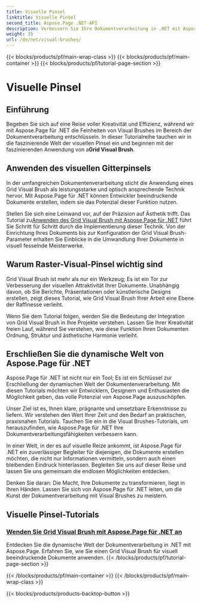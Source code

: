 ```yaml
---
title: Visuelle Pinsel
linktitle: Visuelle Pinsel
second_title: Aspose.Page .NET-API
description: Verbessern Sie Ihre Dokumentverarbeitung in .NET mit Aspose.Page-Tutorials. Tauchen Sie ein in das Reich der visuellen Pinsel und beherrschen Sie Techniken für visuell beeindruckende Dokumente.
weight: 35
url: /de/net/visual-brushes/
---
```


{{< blocks/products/pf/main-wrap-class >}}
{{< blocks/products/pf/main-container >}}
{{< blocks/products/pf/tutorial-page-section >}}

# Visuelle Pinsel


## Einführung

 Begeben Sie sich auf eine Reise voller Kreativität und Effizienz, während wir mit Aspose.Page für .NET die Feinheiten von Visual Brushes im Bereich der Dokumentverarbeitung entschlüsseln. In dieser Tutorialreihe tauchen wir in die faszinierende Welt der visuellen Pinsel ein und beginnen mit der faszinierenden Anwendung von a**Grid Visual Brush**.

## Anwenden des visuellen Gitterpinsels

In der umfangreichen Dokumentenverarbeitung sticht die Anwendung eines Grid Visual Brush als leistungsstarke und optisch ansprechende Technik hervor. Mit Aspose.Page für .NET können Entwickler beeindruckende Dokumente erstellen, indem sie das Potenzial dieser Funktion nutzen.

 Stellen Sie sich eine Leinwand vor, auf der Präzision auf Ästhetik trifft. Das Tutorial zu[Anwenden des Grid Visual Brush mit Aspose.Page für .NET](./apply-grid-visual-brush/) führt Sie Schritt für Schritt durch die Implementierung dieser Technik. Von der Einrichtung Ihres Dokuments bis zur Konfiguration der Grid Visual Brush-Parameter erhalten Sie Einblicke in die Umwandlung Ihrer Dokumente in visuell fesselnde Meisterwerke.

## Warum Raster-Visual-Pinsel wichtig sind

Grid Visual Brush ist mehr als nur ein Werkzeug; Es ist ein Tor zur Verbesserung der visuellen Attraktivität Ihrer Dokumente. Unabhängig davon, ob Sie Berichte, Präsentationen oder künstlerische Designs erstellen, zeigt dieses Tutorial, wie Grid Visual Brush Ihrer Arbeit eine Ebene der Raffinesse verleiht.

Wenn Sie dem Tutorial folgen, werden Sie die Bedeutung der Integration von Grid Visual Brush in Ihre Projekte verstehen. Lassen Sie Ihrer Kreativität freien Lauf, während Sie verstehen, wie diese Funktion Ihren Dokumenten Ordnung, Struktur und ästhetische Harmonie verleiht.

## Erschließen Sie die dynamische Welt von Aspose.Page für .NET

Aspose.Page für .NET ist nicht nur ein Tool; Es ist ein Schlüssel zur Erschließung der dynamischen Welt der Dokumentenverarbeitung. Mit diesen Tutorials möchten wir Entwicklern, Designern und Enthusiasten die Möglichkeit geben, das volle Potenzial von Aspose.Page auszuschöpfen.

Unser Ziel ist es, Ihnen klare, prägnante und umsetzbare Erkenntnisse zu liefern. Wir verstehen den Wert Ihrer Zeit und den Bedarf an praktischen, praxisnahen Tutorials. Tauchen Sie ein in die Visual Brushes-Tutorials, um herauszufinden, wie Aspose.Page für .NET Ihre Dokumentverarbeitungsfähigkeiten verbessern kann.

In einer Welt, in der es auf visuelle Reize ankommt, ist Aspose.Page für .NET ein zuverlässiger Begleiter für diejenigen, die Dokumente erstellen möchten, die nicht nur Informationen vermitteln, sondern auch einen bleibenden Eindruck hinterlassen. Begleiten Sie uns auf dieser Reise und lassen Sie uns gemeinsam die endlosen Möglichkeiten entdecken.

Denken Sie daran: Die Macht, Ihre Dokumente zu transformieren, liegt in Ihren Händen. Lassen Sie sich von Aspose.Page für .NET leiten, um die Kunst der Dokumentverarbeitung mit Visual Brushes zu meistern.
## Visuelle Pinsel-Tutorials
### [Wenden Sie Grid Visual Brush mit Aspose.Page für .NET an](./apply-grid-visual-brush/)
Entdecken Sie die dynamische Welt der Dokumentverarbeitung in .NET mit Aspose.Page. Erfahren Sie, wie Sie einen Grid Visual Brush für visuell beeindruckende Dokumente anwenden.
{{< /blocks/products/pf/tutorial-page-section >}}

{{< /blocks/products/pf/main-container >}}
{{< /blocks/products/pf/main-wrap-class >}}

{{< blocks/products/products-backtop-button >}}
